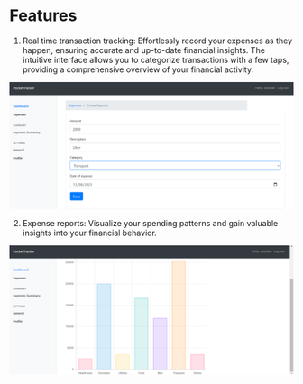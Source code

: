 # Features

1. Real time transaction tracking:
Effortlessly record your expenses as they happen, ensuring accurate and up-to-date financial insights. The intuitive interface allows you to categorize transactions with a few taps, providing a comprehensive overview of your financial activity.

![Alt Text](assets/img/createExpense.png)

2. Expense reports: Visualize your spending patterns and gain valuable insights into your financial behavior.

![Alt Text](assets/img/expenseReport.png)
